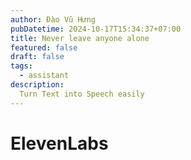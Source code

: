 ```yaml
---
author: Đào Vũ Hưng
pubDatetime: 2024-10-17T15:34:37+07:00
title: Never leave anyone alone 
featured: false
draft: false
tags:
  - assistant 
description:
  Turn Text into Speech easily 
---
```


# ElevenLabs
